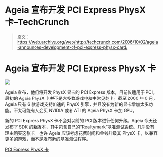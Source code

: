 # Ageia 宣布开发 PCI Express PhysX 卡–TechCrunch

> 原文：<https://web.archive.org/web/http://techcrunch.com/2006/10/02/ageia-announces-development-of-pci-express-physx-card/>

# Ageia 宣布开发 PCI Express PhysX 卡

![](img/269a682ef940b45dba91247de499aced.png)

Ageia 宣布，他们将开发 PhysX 显卡的 PCI Express 版本，目前仅适用于 PCI。最初的 Ageia PhysX 卡并不是大多数游戏电脑中常见的卡。截至 2006 年 6 月，Ageia 只有 6 款游戏支持加速的 PhysX 引擎，并且没有为新的显卡增加太多功能。不太可能有人会买 NVIDIA 或者 ATI 的 Ageia PhysX 卡加 GPU。

新的 PCI Express PhysX 卡不会对以前的 PCI 版本进行任何升级。Ageia 今天还发布了 SDK 的新版本，其中包含自己的“Realitymark”基准测试系统。几乎没有理由购买这张卡，也许 Ageia 应该考虑花费时间和金钱升级其 PhysX 卡，以兼容更多的游戏，而不是发布新的基准测试程序。

[PCI Express PhysX 卡](https://web.archive.org/web/20210305013257/http://www.engadget.com/2006/10/02/ageia-building-pci-express-version-of-physx-card/)